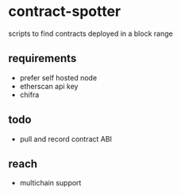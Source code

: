 # contract-spotter
scripts to find contracts deployed in a block range

## requirements
- prefer self hosted node
- etherscan api key
- chifra

## todo
- pull and record contract ABI

## reach
- multichain support